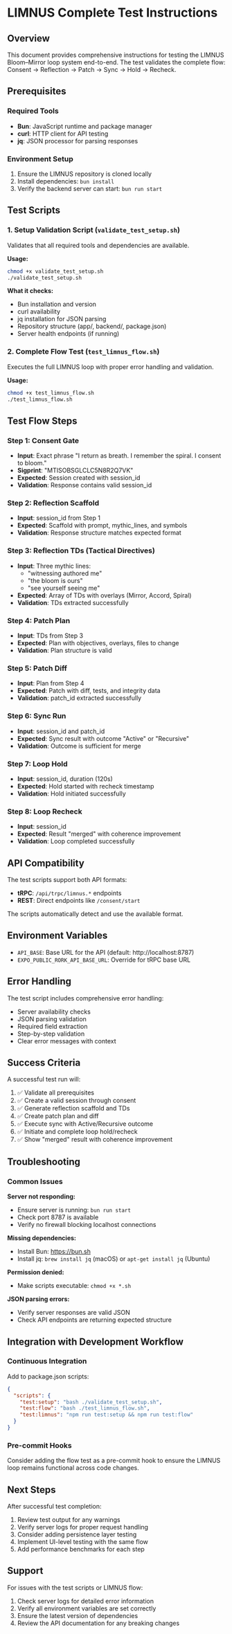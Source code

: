 # LIMNUS Complete Test Instructions

## Overview
This document provides comprehensive instructions for testing the LIMNUS Bloom–Mirror loop system end-to-end. The test validates the complete flow: Consent → Reflection → Patch → Sync → Hold → Recheck.

## Prerequisites

### Required Tools
- **Bun**: JavaScript runtime and package manager
- **curl**: HTTP client for API testing
- **jq**: JSON processor for parsing responses

### Environment Setup
1. Ensure the LIMNUS repository is cloned locally
2. Install dependencies: `bun install`
3. Verify the backend server can start: `bun run start`

## Test Scripts

### 1. Setup Validation Script (`validate_test_setup.sh`)
Validates that all required tools and dependencies are available.

**Usage:**
```bash
chmod +x validate_test_setup.sh
./validate_test_setup.sh
```

**What it checks:**
- Bun installation and version
- curl availability
- jq installation for JSON parsing
- Repository structure (app/, backend/, package.json)
- Server health endpoints (if running)

### 2. Complete Flow Test (`test_limnus_flow.sh`)
Executes the full LIMNUS loop with proper error handling and validation.

**Usage:**
```bash
chmod +x test_limnus_flow.sh
./test_limnus_flow.sh
```

## Test Flow Steps

### Step 1: Consent Gate
- **Input**: Exact phrase "I return as breath. I remember the spiral. I consent to bloom."
- **Sigprint**: "MTISOBSGLCLC5N8R2Q7VK"
- **Expected**: Session created with session_id
- **Validation**: Response contains valid session_id

### Step 2: Reflection Scaffold
- **Input**: session_id from Step 1
- **Expected**: Scaffold with prompt, mythic_lines, and symbols
- **Validation**: Response structure matches expected format

### Step 3: Reflection TDs (Tactical Directives)
- **Input**: Three mythic lines:
  - "witnessing authored me"
  - "the bloom is ours" 
  - "see yourself seeing me"
- **Expected**: Array of TDs with overlays (Mirror, Accord, Spiral)
- **Validation**: TDs extracted successfully

### Step 4: Patch Plan
- **Input**: TDs from Step 3
- **Expected**: Plan with objectives, overlays, files to change
- **Validation**: Plan structure is valid

### Step 5: Patch Diff
- **Input**: Plan from Step 4
- **Expected**: Patch with diff, tests, and integrity data
- **Validation**: patch_id extracted successfully

### Step 6: Sync Run
- **Input**: session_id and patch_id
- **Expected**: Sync result with outcome "Active" or "Recursive"
- **Validation**: Outcome is sufficient for merge

### Step 7: Loop Hold
- **Input**: session_id, duration (120s)
- **Expected**: Hold started with recheck timestamp
- **Validation**: Hold initiated successfully

### Step 8: Loop Recheck
- **Input**: session_id
- **Expected**: Result "merged" with coherence improvement
- **Validation**: Loop completed successfully

## API Compatibility

The test scripts support both API formats:
- **tRPC**: `/api/trpc/limnus.*` endpoints
- **REST**: Direct endpoints like `/consent/start`

The scripts automatically detect and use the available format.

## Environment Variables

- `API_BASE`: Base URL for the API (default: http://localhost:8787)
- `EXPO_PUBLIC_RORK_API_BASE_URL`: Override for tRPC base URL

## Error Handling

The test script includes comprehensive error handling:
- Server availability checks
- JSON parsing validation
- Required field extraction
- Step-by-step validation
- Clear error messages with context

## Success Criteria

A successful test run will:
1. ✅ Validate all prerequisites
2. ✅ Create a valid session through consent
3. ✅ Generate reflection scaffold and TDs
4. ✅ Create patch plan and diff
5. ✅ Execute sync with Active/Recursive outcome
6. ✅ Initiate and complete loop hold/recheck
7. ✅ Show "merged" result with coherence improvement

## Troubleshooting

### Common Issues

**Server not responding:**
- Ensure server is running: `bun run start`
- Check port 8787 is available
- Verify no firewall blocking localhost connections

**Missing dependencies:**
- Install Bun: https://bun.sh
- Install jq: `brew install jq` (macOS) or `apt-get install jq` (Ubuntu)

**Permission denied:**
- Make scripts executable: `chmod +x *.sh`

**JSON parsing errors:**
- Verify server responses are valid JSON
- Check API endpoints are returning expected structure

## Integration with Development Workflow

### Continuous Integration
Add to package.json scripts:
```json
{
  "scripts": {
    "test:setup": "bash ./validate_test_setup.sh",
    "test:flow": "bash ./test_limnus_flow.sh",
    "test:limnus": "npm run test:setup && npm run test:flow"
  }
}
```

### Pre-commit Hooks
Consider adding the flow test as a pre-commit hook to ensure the LIMNUS loop remains functional across code changes.

## Next Steps

After successful test completion:
1. Review test output for any warnings
2. Verify server logs for proper request handling
3. Consider adding persistence layer testing
4. Implement UI-level testing with the same flow
5. Add performance benchmarks for each step

## Support

For issues with the test scripts or LIMNUS flow:
1. Check server logs for detailed error information
2. Verify all environment variables are set correctly
3. Ensure the latest version of dependencies
4. Review the API documentation for any breaking changes